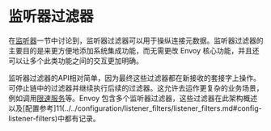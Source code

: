 # 监听器过滤器

在[监听器](listeners.md#arch-overview-listeners)一节中讨论到，监听器过滤器可以用于操纵连接元数据。监听器过滤器的主要目的是来更方便地添加系统集成功能，而无需更改 Envoy 核心功能，并且还可以让多个此类功能之间的交互更加明确。

监听器过滤器的API相对简单，因为最终这些过滤器都在新接收的套接字上操作。可停止链中的过滤器并继续执行后续的过滤器。这允许去运作更复杂的业务场景，例如调用[限速服务](global_rate_limiting.md#arch-overview-rate-limit)等。Envoy 包含多个监听器过滤器，这些过滤器在此架构概述以及[配置参考]11(../../configuration/listener_filters/listener_filters.md#config-listener-filters)中都有记录。
